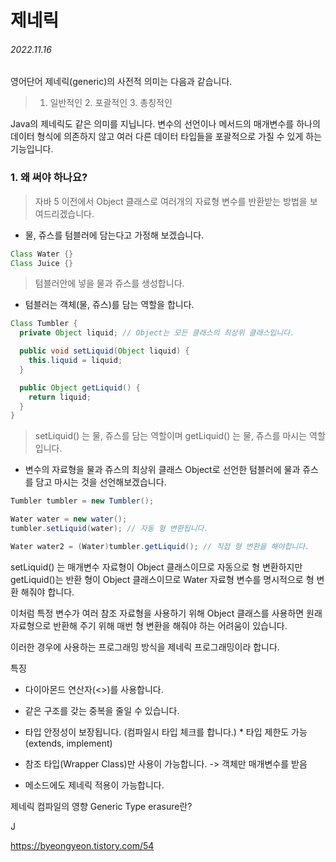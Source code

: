 # 제네릭

###### 2022.11.16

영어단어 제네릭(generic)의 사전적 의미는 다음과 같습니다.

> 1. 일반적인 2. 포괄적인 3. 총칭적인

Java의 제네릭도 같은 의미를 지닙니다. 변수의 선언이나 메서드의 매개변수를 하나의 데이터 형식에 의존하지 않고 여러 다른 데이터 타입들을 포괄적으로 가질 수 있게 하는 기능입니다.

### 1. 왜 써야 하나요?

> 자바 5 이전에서 Object 클래스로 여러개의 자료형 변수를 반환받는 방법을 보여드리겠습니다.

- 물, 쥬스를 텀블러에 담는다고 가정해 보겠습니다.
```java
Class Water {}
Class Juice {}
```
> 텀블러안에 넣을 물과 쥬스를 생성합니다.

- 텀블러는 객체(물, 쥬스)를 담는 역할을 합니다.
```java
Class Tumbler {
  private Object liquid; // Object는 모든 클래스의 최상위 클래스입니다.

  public void setLiquid(Object liquid) {
    this.liquid = liquid;
  }

  public Object getLiquid() {
    return liquid;
  }
}
```
> setLiquid() 는 물, 쥬스를 담는 역할이며 getLiquid() 는 물, 쥬스를 마시는 역할입니다.
- 변수의 자료형을 물과 쥬스의 최상위 클래스 Object로 선언한 텀블러에 물과 쥬스를 담고 마시는 것을 선언해보겠습니다.
```java
Tumbler tumbler = new Tumbler();

Water water = new water();
tumbler.setLiquid(water); // 자동 형 변환됩니다.

Water water2 = (Water)tumbler.getLiquid(); // 직접 형 변환을 해야합니다.
```

setLiquid() 는 매개변수 자료형이 Object 클래스이므로 자동으로 형 변환하지만 getLiquid()는 반환 형이 Object 클래스이므로 Water 자료형 변수를 명시적으로 형 변환 해줘야 합니다.

이처럼 특정 변수가 여러 참조 자료형을 사용하기 위해 Object 클래스를 사용하면 원래 자료형으로 반환해 주기 위해 매번 형 변환을 해줘야 하는 어려움이 있습니다.

이러한 경우에 사용하는 프로그래밍 방식을 제네릭 프로그래밍이라 합니다.




특징

- 다이아몬드 연산자(<>)를 사용합니다.

- 같은 구조를 갖는 중복을 줄일 수 있습니다.

- 타입 안정성이 보장됩니다. (컴파일시 타입 체크를 합니다.) * 타입 제한도 가능(extends, implement)

- 참조 타입(Wrapper Class)만 사용이 가능합니다. -> 객체만 매개변수를 받음

- 메소드에도 제네릭 적용이 가능합니다.

제네릭 컴파일의 영향
Generic Type erasure란?

J

https://byeongyeon.tistory.com/54